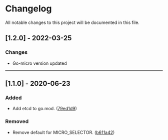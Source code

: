 # Changelog
All notable changes to this project will be documented in this file.

## [1.2.0] - 2022-03-25

### Changes
- Go-micro version updated

***

## [1.1.0] - 2020-06-23

### Added
- Add etcd to go.mod. ([79ed1d9](https://github.com/paysuper/geoip-service/commit/79ed1d99402d16dfa8304c7a618b0183929f8c2d))

### Removed
- Remove default for MICRO_SELECTOR. ([b611a42](https://github.com/paysuper/geoip-service/commit/b611a42cf6b62a3a4b12720bd88c6f1ee8547966))
